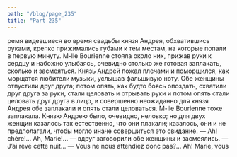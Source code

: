 ```yaml
---
path: "/blog/page_235"
title: "Part 235"
---
```


ремя видевшиеся во время свадьбы князя Андрея, обхватившись руками, крепко прижимались губами к тем местам, на которые попали в первую минуту. M-lle Bourienne стояла около них, прижав руки к сердцу и набожно улыбаясь, очевидно столько же готовая заплакать, сколько и засмеяться. Князь Андрей пожал плечами и поморщился, как морщатся любители музыки, услышав фальшивую ноту. Обе женщины отпустили друг друга; потом опять, как будто боясь опоздать, схватили друг друга за руки, стали целовать и отрывать руки и потом опять стали целовать друг друга в лицо, и совершенно неожиданно для князя Андрея обе заплакали и опять стали целоваться. M-lle Bourienne тоже заплакала. Князю Андрею было, очевидно, неловко; но для двух женщин казалось так естественно, что они плакали; казалось, они и не предполагали, чтобы могло иначе совершиться это свидание.
— Ah! chère!... Ah, Marie!... — вдруг заговорили обе женщины и засмеялись. — J’ai rêvé cette nuit... — Vous ne nous attendiez donc pas?... Ah! Marie, vous 
